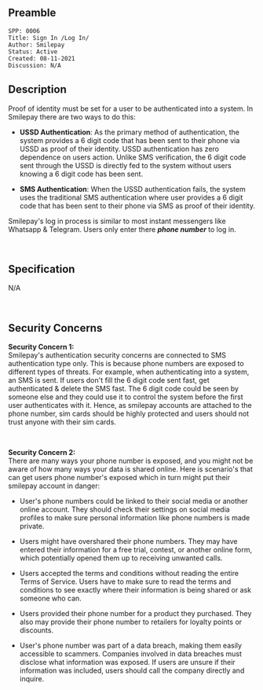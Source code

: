 ## Preamble

```
SPP: 0006
Title: Sign In /Log In/
Author: Smilepay
Status: Active
Created: 08-11-2021
Discussion: N/A
```

## Description
Proof of identity must be set for a user to be authenticated into a system. In Smilepay there are two ways to do this:

- **USSD Authentication**: As the primary method of authentication, the system provides a 6 digit code that has been sent to their phone via USSD as proof of their identity. USSD authentication has zero dependence on users action. Unlike SMS verification, the 6 digit code sent through the USSD is directly fed to the system without users knowing a 6 digit code has been sent.

- **SMS Authentication**: When the USSD authentication fails, the system uses the traditional SMS authentication where user provides a 6 digit code that has been sent to their phone via SMS as proof of their identity.

Smilepay's log in process is similar to most instant messengers like Whatsapp & Telegram. Users only enter there _**phone number**_ to log in.

<br />

## Specification
N/A

<br />

## Security Concerns
**Security Concern 1:** <br />
Smilepay's authentication security concerns are connected to SMS authentication type only. This is because phone numbers are exposed to different types of threats. For example, when authenticating into a system, an SMS is sent. If users don't fill the 6 digit code sent fast, get authenticated & delete the SMS fast. The 6 digit code could be seen by someone else and they could use it to control the system before the first user authenticates with it. Hence, as smilepay accounts are attached to the phone number, sim cards should be highly protected and users should not trust anyone with their sim cards.

<br />

**Security Concern 2:** <br />
There are many ways your phone number is exposed, and you might not be aware of how many ways your data is shared online. Here is scenario's that can get users phone number's exposed which in turn might put their smilepay account in danger: 

- User's phone numbers could be linked to their social media or another online account. They should check their settings on social media profiles to make sure personal information like phone numbers is made private.

- Users might have overshared their phone numbers. They may have entered their information for a free trial, contest, or another online form, which potentially opened them up to receiving unwanted calls. 

- Users accepted the terms and conditions without reading the entire Terms of Service. Users have to make sure to read the terms and conditions to see exactly where their information is being shared or ask someone who can. 

- Users provided their phone number for a product they purchased. They also may provide their phone number to retailers for loyalty points or discounts.

- User's phone number was part of a data breach, making them easily accessible to scammers. Companies involved in data breaches must disclose what information was exposed. If users are unsure if their information was included, users should call the company directly and inquire.
